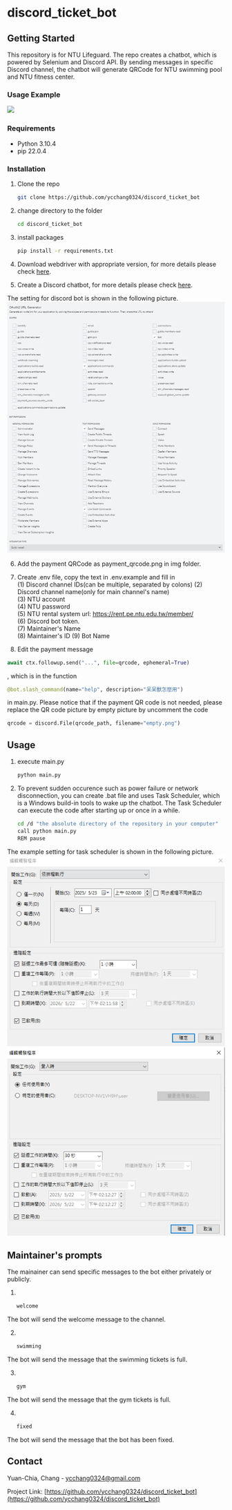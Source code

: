 # discord_ticket_bot

<!-- GETTING STARTED -->
## Getting Started

This repository is for NTU Lifeguard. The repo creates a chatbot, which is powered by Selenium and Discord API. By sending messages in specific Discord channel, the chatbot will generate QRCode for NTU swimming pool and NTU fitness center.

### Usage Example
![](examples/usage.gif)

### Requirements
* Python 3.10.4
* pip 22.0.4

### Installation

1. Clone the repo
   ```sh
   git clone https://github.com/ycchang0324/discord_ticket_bot
   ```

1. change directory to the folder
   ```sh
   cd discord_ticket_bot
   ```

3. install packages
   ```sh
   pip install -r requirements.txt
   ```

4. Download webdriver with appropriate version, for more details please check [here](https://developer.chrome.com/docs/chromedriver?hl=zh-tw).

5. Create a Discord chatbot, for more details please check [here](https://discord.com/developers/docs/intro).

The setting for discord bot is shown in the following picture.
![](examples/bot_setting.png)

6. Add the payment QRCode as payment_qrcode.png in img folder.

7. Create .env file, copy the text in .env.example and fill in  
(1) Discord channel IDs(can be multiple, separated by colons)
(2) Discord channel name(only for main channel's name)    
(3) NTU account  
(4) NTU password  
(5) NTU rental system url: https://rent.pe.ntu.edu.tw/member/  
(6) Discord bot token.  
(7) Maintainer's Name  
(8) Maintainer's ID
(9) Bot Name

8. Edit the payment message
```python
await ctx.followup.send("...", file=qrcode, ephemeral=True)
```
, which is in the function
```python
@bot.slash_command(name="help", description="呆呆獸怎麼用")
```
in main.py. Please notice that if the payment QR code is not needed,  please replace the QR code picture by empty picture by uncomment the code
```python
qrcode = discord.File(qrcode_path, filename="empty.png")
```


<!-- USAGE EXAMPLES -->
## Usage

1. execute main.py
   ```sh
   python main.py
   ```

2. To prevent sudden occurence such as power failure or network disconnection, you can create .bat file and uses Task Scheduler, which is a Windows build-in tools to wake up the chatbot. The Task Scheduler can execute the code after starting up or once in a while.
   ```sh
   cd /d "the absolute directory of the repository in your computer"
   call python main.py
   REM pause
   ```
The example setting for task scheduler is shown in the following picture.
![](examples/task_scheduler_setting_starting_up.png)
![](examples/task_scheduler_setting_every_day.png)

## Maintainer's prompts

The mainainer can send specific messages to the bot either privately or publicly.

1.    
```sh
   welcome
```

The bot will send the welcome message to the channel.

2.    
```sh
   swimming
```

The bot will send the message that the swimming tickets is full.

3.    
```sh
   gym
```

The bot will send the message that the gym tickets is full.

4.    
```sh
   fixed
```

The bot will send the message that the bot has been fixed.

<!-- CONTACT -->
## Contact

Yuan-Chia, Chang - ycchang0324@gmail.com

Project Link: [https://github.com/ycchang0324/discord_ticket_bot](https://github.com/ycchang0324/discord_ticket_bot)

